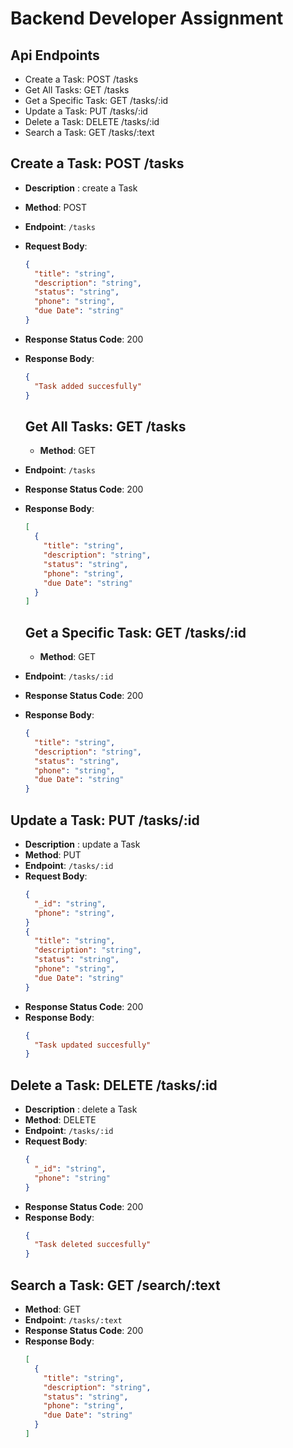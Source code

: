 # Backend Developer Assignment

## Api Endpoints

- Create a Task: POST /tasks
- Get All Tasks: GET /tasks
- Get a Specific Task: GET /tasks/:id
- Update a Task: PUT /tasks/:id
- Delete a Task: DELETE /tasks/:id
- Search a Task: GET /tasks/:text

## Create a Task: POST /tasks

- **Description** : create a Task
- **Method**: POST
- **Endpoint**: `/tasks`
- **Request Body**:
  ```json
  {
    "title": "string",
    "description": "string",
    "status": "string",
    "phone": "string",
    "due Date": "string"
  }
  ```
- **Response Status Code**: 200
- **Response Body**:

  ```json
  {
    "Task added succesfully"
  }
  ```

  ## Get All Tasks: GET /tasks

  - **Method**: GET

- **Endpoint**: `/tasks`
- **Response Status Code**: 200
- **Response Body**:

  ```json
  [
    {
      "title": "string",
      "description": "string",
      "status": "string",
      "phone": "string",
      "due Date": "string"
    }
  ]
  ```

  ## Get a Specific Task: GET /tasks/:id

  - **Method**: GET

- **Endpoint**: `/tasks/:id`
- **Response Status Code**: 200
- **Response Body**:

  ```json
  {
    "title": "string",
    "description": "string",
    "status": "string",
    "phone": "string",
    "due Date": "string"
  }
  ```

## Update a Task: PUT /tasks/:id

- **Description** : update a Task
- **Method**: PUT
- **Endpoint**: `/tasks/:id`
- **Request Body**:
  ```json
  {
    "_id": "string",
    "phone": "string",
  }
  {
    "title": "string",
    "description": "string",
    "status": "string",
    "phone": "string",
    "due Date": "string"
  }
  ```
- **Response Status Code**: 200
- **Response Body**:
  ```json
  {
    "Task updated succesfully"
  }
  ```

## Delete a Task: DELETE /tasks/:id

- **Description** : delete a Task
- **Method**: DELETE
- **Endpoint**: `/tasks/:id`
- **Request Body**:
  ```json
  {
    "_id": "string",
    "phone": "string"
  }
  ```
- **Response Status Code**: 200
- **Response Body**:
  ```json
  {
    "Task deleted succesfully"
  }
  ```

## Search a Task: GET /search/:text

- **Method**: GET
- **Endpoint**: `/tasks/:text`
- **Response Status Code**: 200
- **Response Body**:
  ```json
  [
    {
      "title": "string",
      "description": "string",
      "status": "string",
      "phone": "string",
      "due Date": "string"
    }
  ]
  ```
